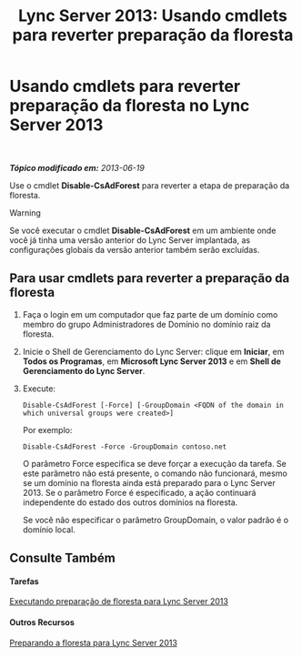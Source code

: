 ﻿---
title: 'Lync Server 2013: Usando cmdlets para reverter preparação da floresta'
TOCTitle: Usando cmdlets para reverter preparação da floresta
ms:assetid: f48c7eb3-ccb0-48e6-ac79-ab7c7062b9d3
ms:mtpsurl: https://technet.microsoft.com/pt-br/library/Gg413024(v=OCS.15)
ms:contentKeyID: 49308604
ms.date: 05/19/2016
mtps_version: v=OCS.15
ms.translationtype: HT
---

# Usando cmdlets para reverter preparação da floresta no Lync Server 2013

 

_**Tópico modificado em:** 2013-06-19_

Use o cmdlet **Disable-CsAdForest** para reverter a etapa de preparação da floresta.


> [!WARNING]
> Se você executar o cmdlet <STRONG>Disable-CsAdForest</STRONG> em um ambiente onde você já tinha uma versão anterior do Lync Server implantada, as configurações globais da versão anterior também serão excluídas.



## Para usar cmdlets para reverter a preparação da floresta

1.  Faça o login em um computador que faz parte de um domínio como membro do grupo Administradores de Domínio no domínio raiz da floresta.

2.  Inicie o Shell de Gerenciamento do Lync Server: clique em **Iniciar**, em **Todos os Programas**, em **Microsoft Lync Server 2013** e em **Shell de Gerenciamento do Lync Server**.

3.  Execute:
    
        Disable-CsAdForest [-Force] [-GroupDomain <FQDN of the domain in which universal groups were created>]
    
    Por exemplo:
    
        Disable-CsAdForest -Force -GroupDomain contoso.net
    
    O parâmetro Force especifica se deve forçar a execução da tarefa. Se este parâmetro não está presente, o comando não funcionará, mesmo se um domínio na floresta ainda está preparado para o Lync Server 2013. Se o parâmetro Force é especificado, a ação continuará independente do estado dos outros domínios na floresta.
    
    Se você não especificar o parâmetro GroupDomain, o valor padrão é o domínio local.

## Consulte Também

#### Tarefas

[Executando preparação de floresta para Lync Server 2013](lync-server-2013-running-forest-preparation.md)  

#### Outros Recursos

[Preparando a floresta para Lync Server 2013](lync-server-2013-preparing-the-forest.md)


